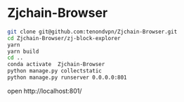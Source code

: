# Zjchain-Browser

```bash
git clone git@github.com:tenondvpn/Zjchain-Browser.git
cd Zjchain-Browser/zj-block-explorer
yarn
yarn build
cd ..
conda activate  Zjchain-Browser
python manage.py collectstatic   
python manage.py runserver 0.0.0.0:801
```

open http://localhost:801/

